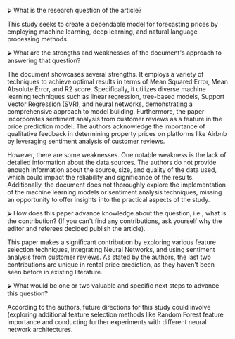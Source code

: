 ⮚ What is the research question of the article?

This study seeks to create a dependable model for forecasting prices by employing machine learning, deep learning, and natural language processing methods.

⮚ What are the strengths and weaknesses of the document's approach to answering that question?

The document showcases several strengths. It employs a variety of techniques to achieve optimal results in terms of Mean Squared Error, Mean Absolute Error, and R2 score. Specifically, it utilizes diverse machine learning techniques such as linear regression, tree-based models, Support Vector Regression (SVR), and neural networks, demonstrating a comprehensive approach to model building. Furthermore, the paper incorporates sentiment analysis from customer reviews as a feature in the price prediction model. The authors acknowledge the importance of qualitative feedback in determining property prices on platforms like Airbnb by leveraging sentiment analysis of customer reviews.

However, there are some weaknesses. One notable weakness is the lack of detailed information about the data sources. The authors do not provide enough information about the source, size, and quality of the data used, which could impact the reliability and significance of the results. Additionally, the document does not thoroughly explore the implementation of the machine learning models or sentiment analysis techniques, missing an opportunity to offer insights into the practical aspects of the study.

⮚ How does this paper advance knowledge about the question, i.e., what is the contribution?
(If you can't find any contributions, ask yourself why the editor and referees decided
publish the article).


This paper makes a significant contribution by exploring various feature selection techniques, integrating Neural Networks, and using sentiment analysis from customer reviews. As stated by the authors, the last two contributions are unique in rental price prediction, as they haven't been seen before in existing literature.

⮚ What would be one or two valuable and specific next steps to advance this question?

According to the authors, future directions for this study could involve (exploring additional feature selection methods like Random Forest feature importance and conducting further experiments with different neural network architectures.
